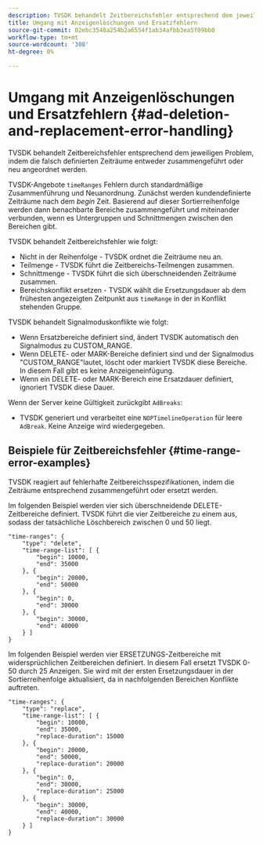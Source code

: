 ```yaml
---
description: TVSDK behandelt Zeitbereichsfehler entsprechend dem jeweiligen Problem, indem die falsch definierten Zeiträume entweder zusammengeführt oder neu angeordnet werden.
title: Umgang mit Anzeigenlöschungen und Ersatzfehlern
source-git-commit: 02ebc3548a254b2a6554f1ab34afbb3ea5f09bb8
workflow-type: tm+mt
source-wordcount: '308'
ht-degree: 0%

---
```


# Umgang mit Anzeigenlöschungen und Ersatzfehlern {#ad-deletion-and-replacement-error-handling}

TVSDK behandelt Zeitbereichsfehler entsprechend dem jeweiligen Problem, indem die falsch definierten Zeiträume entweder zusammengeführt oder neu angeordnet werden.

TVSDK-Angebote `timeRanges` Fehlern durch standardmäßige Zusammenführung und Neuanordnung. Zunächst werden kundendefinierte Zeiträume nach dem *begin* Zeit. Basierend auf dieser Sortierreihenfolge werden dann benachbarte Bereiche zusammengeführt und miteinander verbunden, wenn es Untergruppen und Schnittmengen zwischen den Bereichen gibt.

TVSDK behandelt Zeitbereichsfehler wie folgt:

* Nicht in der Reihenfolge - TVSDK ordnet die Zeiträume neu an.
* Teilmenge - TVSDK führt die Zeitbereichs-Teilmengen zusammen.
* Schnittmenge - TVSDK führt die sich überschneidenden Zeiträume zusammen.
* Bereichskonflikt ersetzen - TVSDK wählt die Ersetzungsdauer ab dem frühesten angezeigten Zeitpunkt aus `timeRange` in der in Konflikt stehenden Gruppe.

TVSDK behandelt Signalmoduskonflikte wie folgt:

* Wenn Ersatzbereiche definiert sind, ändert TVSDK automatisch den Signalmodus zu CUSTOM_RANGE.
* Wenn DELETE- oder MARK-Bereiche definiert sind und der Signalmodus &quot;CUSTOM_RANGE&quot;lautet, löscht oder markiert TVSDK diese Bereiche. In diesem Fall gibt es keine Anzeigeneinfügung.
* Wenn ein DELETE- oder MARK-Bereich eine Ersatzdauer definiert, ignoriert TVSDK diese Dauer.

Wenn der Server keine Gültigkeit zurückgibt `AdBreaks`:

* TVSDK generiert und verarbeitet eine `NOPTimelineOperation` für leere `AdBreak`. Keine Anzeige wird wiedergegeben.

## Beispiele für Zeitbereichsfehler {#time-range-error-examples}

TVSDK reagiert auf fehlerhafte Zeitbereichsspezifikationen, indem die Zeiträume entsprechend zusammengeführt oder ersetzt werden.

Im folgenden Beispiel werden vier sich überschneidende DELETE-Zeitbereiche definiert. TVSDK führt die vier Zeitbereiche zu einem aus, sodass der tatsächliche Löschbereich zwischen 0 und 50 liegt.

```
"time-ranges": {
    "type": "delete",
    "time-range-list": [ {
        "begin": 10000,
        "end": 35000
    }, {
        "begin": 20000,
        "end": 50000
    }, {
        "begin": 0,
        "end": 30000
    }, {
        "begin": 30000,
        "end": 40000
    } ]
}
```

Im folgenden Beispiel werden vier ERSETZUNGS-Zeitbereiche mit widersprüchlichen Zeitbereichen definiert. In diesem Fall ersetzt TVSDK 0-50 durch 25 Anzeigen. Sie wird mit der ersten Ersetzungsdauer in der Sortierreihenfolge aktualisiert, da in nachfolgenden Bereichen Konflikte auftreten.

```
"time-ranges": {
    "type": "replace",
    "time-range-list": [ {
        "begin": 10000,
        "end": 35000,
        "replace-duration": 15000
    }, {
        "begin": 20000,
        "end": 50000,
        "replace-duration": 20000
    }, {
        "begin": 0,
        "end": 30000,
        "replace-duration": 25000
    }, {
        "begin": 30000,
        "end": 40000,
        "replace-duration": 30000
    } ]
}
```

